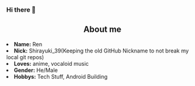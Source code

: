 ### Hi there 👋

<!--
**LordDemecrius83/LordDemecrius83** is a ✨ _special_ ✨ repository because its `README.md` (this file) appears on your GitHub profile.

Here are some ideas to get you started:

- 🔭 I’m currently working on ...
- 🌱 I’m currently learning ...
- 👯 I’m looking to collaborate on ...
- 🤔 I’m looking for help with ...
- 💬 Ask me about ...
- 📫 How to reach me: ...
- 😄 Pronouns: ...
- ⚡ Fun fact: ...
-->

<div>
<h2 align="center">  About me </h2>
<li><b>Name:</b> Ren</li>
<li>
<b>Nick:</b> Shirayuki_39(Keeping the old GitHub Nickname to not break my local git repos)
</li>
<li>
<b>Loves:</b> anime, vocaloid music
</li>
<li>
<b>Gender:</b> He/Male
</li>
<li>
<b>Hobbys:</b> Tech Stuff, Android Building
</li>
<br><br><br>
</div>
